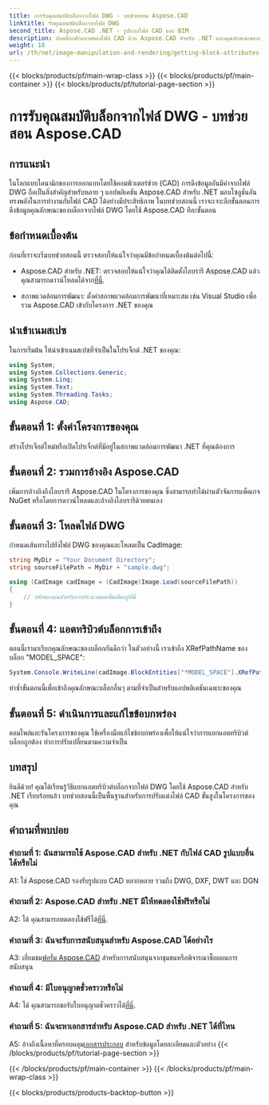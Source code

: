```yaml
---
title: การรับคุณสมบัติบล็อกจากไฟล์ DWG - บทช่วยสอน Aspose.CAD
linktitle: รับคุณสมบัติบล็อกจากไฟล์ DWG
second_title: Aspose.CAD .NET - รูปแบบไฟล์ CAD และ BIM
description: ปลดล็อกศักยภาพของไฟล์ CAD ด้วย Aspose.CAD สำหรับ .NET แยกคุณลักษณะของบล็อกได้อย่างง่ายดาย
weight: 10
url: /th/net/image-manipulation-and-rendering/getting-block-attributes-from-dwg/
---
```


{{< blocks/products/pf/main-wrap-class >}}
{{< blocks/products/pf/main-container >}}
{{< blocks/products/pf/tutorial-page-section >}}

# การรับคุณสมบัติบล็อกจากไฟล์ DWG - บทช่วยสอน Aspose.CAD

## การแนะนำ

ในโลกแบบไดนามิกของการออกแบบโดยใช้คอมพิวเตอร์ช่วย (CAD) การดึงข้อมูลอันมีค่าจากไฟล์ DWG ถือเป็นสิ่งสำคัญสำหรับหลาย ๆ แอปพลิเคชัน Aspose.CAD สำหรับ .NET มอบโซลูชันอันทรงพลังในการทำงานกับไฟล์ CAD ได้อย่างมีประสิทธิภาพ ในบทช่วยสอนนี้ เราจะเจาะลึกขั้นตอนการดึงข้อมูลคุณลักษณะของบล็อกจากไฟล์ DWG โดยใช้ Aspose.CAD ทีละขั้นตอน

## ข้อกำหนดเบื้องต้น

ก่อนที่เราจะเริ่มบทช่วยสอนนี้ ตรวจสอบให้แน่ใจว่าคุณมีข้อกำหนดเบื้องต้นต่อไปนี้:

-  Aspose.CAD สำหรับ .NET: ตรวจสอบให้แน่ใจว่าคุณได้ติดตั้งไลบรารี Aspose.CAD แล้ว คุณสามารถดาวน์โหลดได้จาก[ที่นี่](https://releases.aspose.com/cad/net/).

- สภาพแวดล้อมการพัฒนา: ตั้งค่าสภาพแวดล้อมการพัฒนาที่เหมาะสม เช่น Visual Studio เพื่อรวม Aspose.CAD เข้ากับโครงการ .NET ของคุณ

## นำเข้าเนมสเปซ

ในการเริ่มต้น ให้นำเข้าเนมสเปซที่จำเป็นในโปรเจ็กต์ .NET ของคุณ:

```csharp
using System;
using System.Collections.Generic;
using System.Linq;
using System.Text;
using System.Threading.Tasks;
using Aspose.CAD;
```

## ขั้นตอนที่ 1: ตั้งค่าโครงการของคุณ

สร้างโปรเจ็กต์ใหม่หรือเปิดโปรเจ็กต์ที่มีอยู่ในสภาพแวดล้อมการพัฒนา .NET ที่คุณต้องการ

## ขั้นตอนที่ 2: รวมการอ้างอิง Aspose.CAD

เพิ่มการอ้างอิงถึงไลบรารี Aspose.CAD ในโครงการของคุณ ซึ่งสามารถทำได้ผ่านตัวจัดการแพ็คเกจ NuGet หรือโดยการดาวน์โหลดและอ้างอิงไลบรารีด้วยตนเอง

## ขั้นตอนที่ 3: โหลดไฟล์ DWG

กำหนดเส้นทางไปยังไฟล์ DWG ของคุณและโหลดเป็น CadImage:

```csharp
string MyDir = "Your Document Directory";
string sourceFilePath = MyDir + "sample.dwg";

using (CadImage cadImage = (CadImage)Image.Load(sourceFilePath))
{
    // รหัสของคุณสำหรับการประมวลผลเพิ่มเติมอยู่ที่นี่
}
```

## ขั้นตอนที่ 4: แอตทริบิวต์บล็อกการเข้าถึง

ตอนนี้เรามาเรียกคุณลักษณะของบล็อกกันดีกว่า ในตัวอย่างนี้ เราเข้าถึง XRefPathName ของบล็อก "MODEL_SPACE":

```csharp
System.Console.WriteLine(cadImage.BlockEntities["*MODEL_SPACE"].XRefPathName);
```

ทำซ้ำขั้นตอนนี้เพื่อเข้าถึงคุณลักษณะบล็อกอื่นๆ ตามที่จำเป็นสำหรับแอปพลิเคชันเฉพาะของคุณ

## ขั้นตอนที่ 5: ดำเนินการและแก้ไขข้อบกพร่อง

คอมไพล์และรันโครงการของคุณ ใช้เครื่องมือแก้ไขข้อบกพร่องเพื่อให้แน่ใจว่าการแยกแอตทริบิวต์บล็อกถูกต้อง ทำการปรับเปลี่ยนตามความจำเป็น

## บทสรุป

ยินดีด้วย! คุณได้เรียนรู้วิธีแยกแอตทริบิวต์บล็อกจากไฟล์ DWG โดยใช้ Aspose.CAD สำหรับ .NET เรียบร้อยแล้ว บทช่วยสอนนี้เป็นพื้นฐานสำหรับการปรับแต่งไฟล์ CAD ขั้นสูงในโครงการของคุณ

## คำถามที่พบบ่อย

### คำถามที่ 1: ฉันสามารถใช้ Aspose.CAD สำหรับ .NET กับไฟล์ CAD รูปแบบอื่นได้หรือไม่

A1: ใช่ Aspose.CAD รองรับรูปแบบ CAD หลากหลาย รวมถึง DWG, DXF, DWT และ DGN

### คำถามที่ 2: Aspose.CAD สำหรับ .NET มีให้ทดลองใช้ฟรีหรือไม่

 A2: ได้ คุณสามารถทดลองใช้ฟรีได้[ที่นี่](https://releases.aspose.com/).

### คำถามที่ 3: ฉันจะรับการสนับสนุนสำหรับ Aspose.CAD ได้อย่างไร

 A3: เยี่ยมชม[ฟอรั่ม Aspose.CAD](https://forum.aspose.com/c/cad/19) สำหรับการสนับสนุนจากชุมชนหรือพิจารณาซื้อแผนการสนับสนุน

### คำถามที่ 4: มีใบอนุญาตชั่วคราวหรือไม่

 A4: ได้ คุณสามารถขอรับใบอนุญาตชั่วคราวได้[ที่นี่](https://purchase.aspose.com/temporary-license/).

### คำถามที่ 5: ฉันจะหาเอกสารสำหรับ Aspose.CAD สำหรับ .NET ได้ที่ไหน

 A5: อ้างถึงเนื้อหาที่ครอบคลุม[เอกสารประกอบ](https://reference.aspose.com/cad/net/) สำหรับข้อมูลโดยละเอียดและตัวอย่าง
{{< /blocks/products/pf/tutorial-page-section >}}

{{< /blocks/products/pf/main-container >}}
{{< /blocks/products/pf/main-wrap-class >}}

{{< blocks/products/products-backtop-button >}}
